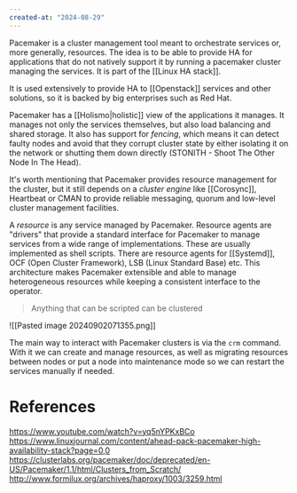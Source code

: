 ```yaml
---
created-at: "2024-08-29"
---
```


Pacemaker is a cluster management tool meant to orchestrate services or, more generally, resources. The idea is to be able to provide HA for applications that do not natively support it by running a pacemaker cluster managing the services. It is part of the [[Linux HA stack]].

It is used extensively to provide HA to [[Openstack]] services and other solutions, so it is backed by big enterprises such as Red Hat.

Pacemaker has a [[Holismo|holistic]] view of the applications it manages. It manages not only the services themselves, but also load balancing and shared storage. It also has support for _fencing_, which means it can detect faulty nodes and avoid that they corrupt cluster state by either isolating it on the network or shutting them down directly (STONITH - Shoot The Other Node In The Head).

It's worth mentioning that Pacemaker provides resource management for the cluster, but it still depends on a _cluster engine_ like [[Corosync]], Heartbeat or CMAN to provide reliable messaging, quorum and low-level cluster management facilities.

A _resource_ is any service managed by Pacemaker. Resource agents are "drivers" that provide a standard interface for Pacemaker to manage services from a wide range of implementations. These are usually implemented as shell scripts. There are resource agents for [[Systemd]], OCF (Open Cluster Framework), LSB (Linux Standard Base) etc. This architecture makes Pacemaker extensible and able to manage heterogeneous resources while keeping a consistent interface to the operator.

> Anything that can be scripted can be clustered

![[Pasted image 20240902071355.png]]

The main way to interact with Pacemaker clusters is via the `crm` command. With it we can create and manage resources, as well as migrating resources between nodes or put a node into maintenance mode so we can restart the services manually if needed.

# References

https://www.youtube.com/watch?v=yq5nYPKxBCo
https://www.linuxjournal.com/content/ahead-pack-pacemaker-high-availability-stack?page=0,0
https://clusterlabs.org/pacemaker/doc/deprecated/en-US/Pacemaker/1.1/html/Clusters_from_Scratch/
http://www.formilux.org/archives/haproxy/1003/3259.html
